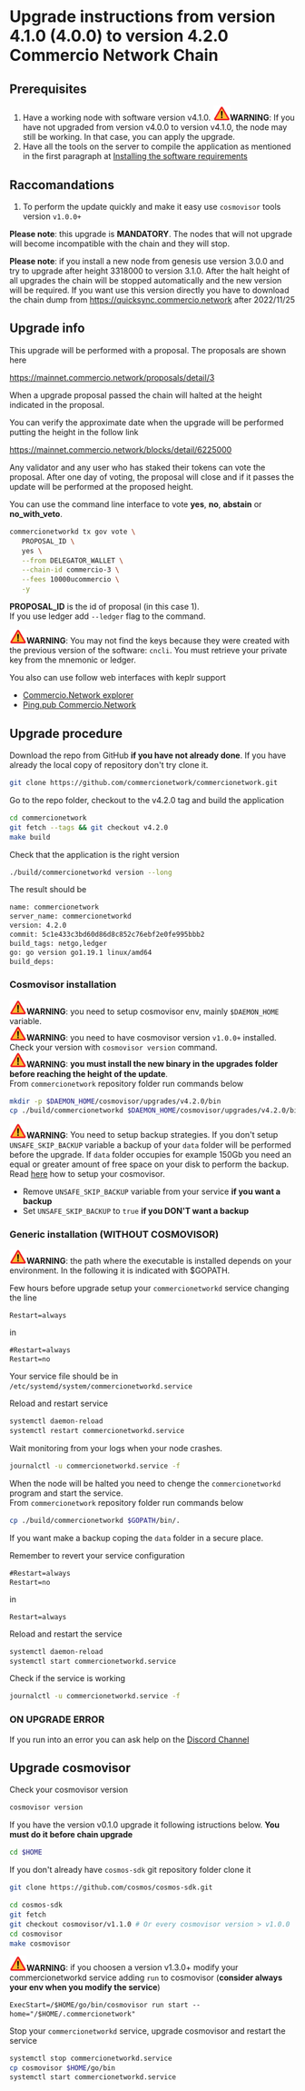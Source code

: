 # Upgrade instructions from version 4.1.0 (4.0.0) to version 4.2.0 Commercio Network Chain

## Prerequisites


1. Have a working node with software version v4.1.0. **<img src="../img/attetion.png" width="30">WARNING**:  If you have not upgraded from version v4.0.0 to version v4.1.0, the node may still be working. In that case, you can apply the upgrade.
2. Have all the tools on the server to compile the application as mentioned in the first paragraph at [Installing the software requirements](https://docs.commercio.network/nodes/full-node-installation.html#_1-installing-the-software-requirements)


## Raccomandations

1. To perform the update quickly and make it easy use `cosmovisor` tools version `v1.0.0+`


**Please note**: this upgrade is **MANDATORY**. The nodes that will not upgrade will become incompatible with the chain and they will stop.

**Please note**: if you install a new node from genesis use version 3.0.0 and try to upgrade after height 3318000 to version 3.1.0. After the halt height of all upgrades the chain will be stopped automatically and the new version will be required. If you want use this version directly you have to download the chain dump from https://quicksync.commercio.network after 2022/11/25

## Upgrade info

This upgrade will be performed with a proposal. The proposals are shown here

https://mainnet.commercio.network/proposals/detail/3

When a upgrade proposal passed the chain will halted at the height indicated in the proposal.

You can verify the approximate date when the upgrade will be performed putting the height in the follow link

https://mainnet.commercio.network/blocks/detail/6225000


Any validator and any user who has staked their tokens can vote the proposal. After one day of voting, the proposal will close and if it passes the update will be performed at the proposed height.

You can use the command line interface to vote **yes**, **no**, **abstain** or **no_with_veto**.

```bash
commercionetworkd tx gov vote \
   PROPOSAL_ID \
   yes \
   --from DELEGATOR_WALLET \
   --chain-id commercio-3 \
   --fees 10000ucommercio \
   -y
```


**PROPOSAL_ID** is the id of proposal (in this case 1).    
If you use ledger add `--ledger` flag to the command.

**<img src="../img/attetion.png" width="30">WARNING**: You may not find the keys because they were created with the previous version of the software: `cncli`. You must retrieve your private key from the mnemonic or ledger.


You also can use follow web interfaces with keplr support

- [Commercio.Network explorer](https://mainnet.commercio.network/proposals/)
- [Ping.pub Commercio.Network](https://ping.pub/commercio.network/gov)


## Upgrade procedure

Download the repo from GitHub **if you have not already done**. If you have already the local copy of repository don't try clone it.

```bash
git clone https://github.com/commercionetwork/commercionetwork.git
```

Go to the repo folder, checkout to the v4.2.0 tag and build the application

```bash
cd commercionetwork
git fetch --tags && git checkout v4.2.0
make build
```

Check that the application is the right version

```bash
./build/commercionetworkd version --long
```

The result should be

```
name: commercionetwork
server_name: commercionetworkd
version: 4.2.0
commit: 5c1e433c3bd60d86d8c852c76ebf2e0fe995bbb2
build_tags: netgo,ledger
go: go version go1.19.1 linux/amd64
build_deps:
```


### Cosmovisor installation
**<img src="../img/attetion.png" width="30">WARNING**: you need to setup cosmovisor env, mainly `$DAEMON_HOME` variable.    
**<img src="../img/attetion.png" width="30">WARNING**: you need to have cosmovisor version `v1.0.0+` installed. Check your version with `cosmovisor version` command.     
**<img src="../img/attetion.png" width="30">WARNING**: **you must install the new binary in the upgrades folder before reaching the height of the update**.       
From `commercionetwork` repository folder run commands below

```bash
mkdir -p $DAEMON_HOME/cosmovisor/upgrades/v4.2.0/bin
cp ./build/commercionetworkd $DAEMON_HOME/cosmovisor/upgrades/v4.2.0/bin/.
```

**<img src="../img/attetion.png" width="30">WARNING**: You need to setup backup strategies. If you don't setup `UNSAFE_SKIP_BACKUP` variable a backup of your `data` folder will be performed before the upgrade. If `data` folder occupies for example 150Gb you need an equal or greater amount of free space on your disk to perform the backup. Read [here](./setup_cosmovisor.md) how to setup your cosmovisor.   

- Remove `UNSAFE_SKIP_BACKUP` variable from your service **if you want a backup**
- Set `UNSAFE_SKIP_BACKUP` to `true` **if you DON'T want a backup**


### Generic installation (**WITHOUT COSMOVISOR**)


**<img src="../img/attetion.png" width="30">WARNING**: the path where the executable is installed depends on your environment. In the following it is indicated with $GOPATH.

Few hours before upgrade setup your `commercionetworkd` service changing the line

```
Restart=always
```
in
```
#Restart=always
Restart=no
```

Your service file should be in `/etc/systemd/system/commercionetworkd.service`

Reload and restart service
```bash
systemctl daemon-reload
systemctl restart commercionetworkd.service
```

Wait monitoring from your logs when your node crashes.

```bash
journalctl -u commercionetworkd.service -f
```

When the node will be halted you need to chenge the `commercionetworkd` program and start the service.     
From `commercionetwork` repository folder run commands below

```bash
cp ./build/commercionetworkd $GOPATH/bin/.
```

If you want make a backup coping the `data` folder in a secure place.  

Remember to revert your service configuration

```
#Restart=always
Restart=no
```
in
```
Restart=always
```


Reload and restart the service

```bash
systemctl daemon-reload
systemctl start commercionetworkd.service
```

Check if the service is working

```bash
journalctl -u commercionetworkd.service -f
```

### ON UPGRADE ERROR 

If you run into an error you can ask help on the [Discord Channel](https://discord.com/channels/973149882032468029/973163682030833685)



## Upgrade cosmovisor


Check your cosmovisor version

```bash
cosmovisor version
```

If you have the version v0.1.0 upgrade it following istructions below. **You must do it before chain upgrade** 

```bash
cd $HOME
```
If you don't already have `cosmos-sdk` git repository folder clone it

```bash
git clone https://github.com/cosmos/cosmos-sdk.git
```


```bash
cd cosmos-sdk
git fetch
git checkout cosmovisor/v1.1.0 # Or every cosmovisor version > v1.0.0
cd cosmovisor
make cosmovisor
```

**<img src="../img/attetion.png" width="30">WARNING**: if you choosen a version v1.3.0+ modify your commercionetworkd service adding `run` to cosmovisor (**consider always your env when you modify the service**)

```
ExecStart=/$HOME/go/bin/cosmovisor run start --home="/$HOME/.commercionetwork" 
```


Stop your `commercionetworkd` service, upgrade cosmovisor and restart the service

```bash
systemctl stop commercionetworkd.service
cp cosmovisor $HOME/go/bin
systemctl start commercionetworkd.service
```